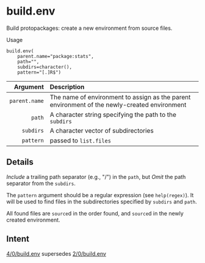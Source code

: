 build.env
=========

Build protopackages: create a new environment from source files.

Usage

    build.env(
        parent.name="package:stats",
        path="",
        subdirs=character(),
        pattern="[.]R$")
        
|      Argument | Description |
| ------------: | :---------- |
| `parent.name` | The name of environment to assign as the parent environment of the newly-created environment |
|        `path` | A character string specifying the path to the `subdirs` |
|     `subdirs` | A character vector of subdirectories |
|     `pattern` | passed to `list.files` |

Details
-------

_Include_ a trailing path separator (e.g., "/") in the `path`, but
_Omit_ the path separator from the `subdirs`.

The `pattern` argument should be a regular expression (see `help(regex)`).
It will be used to find files in the subdirectories specified by `subdirs` and `path`.

All found files are `source`d in the order found, and `source`d in the newly created environment.
  
Intent
------

[4/0/build.env](https://github.com/dmparrishphd/neatOveRse/blob/master/Files/4/0/build.env.R)
supersedes 
[2/0/build.env](https://github.com/dmparrishphd/neatOveRse/blob/master/Files/2/0/build.env.R)
